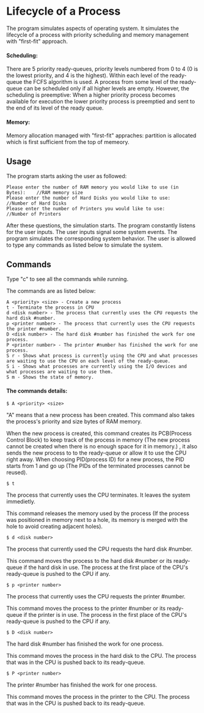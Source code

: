 # Lifecycle of a Process

The program simulates aspects of operating system. It simulates the lifecycle of a process with priority scheduling and memory management with "first-fit" approach.


#### Scheduling: 

There are 5 priority ready-queues, priority levels numbered from 0 to 4 (0 is the lowest priority, and 4 is the highest). Within each level of the ready-queue the FCFS algorithm is used. A process from some level of the ready-queue can be scheduled only if all higher levels are empty. However, the scheduling is preemptive: When a higher priority process becomes available for execution the lower priority process is preemptied and sent to the end of its level of the ready queue.

#### Memory:

Memory allocation managed with "first-fit" appraches: partition is allocated which is first sufficient from the top of memeory.


## Usage
The program starts asking the user as followed:
```
Please enter the number of RAM memory you would like to use (in Bytes):    //RAM memory size
Please enter the number of Hard Disks you would like to use:               //Number of Hard Disks
Please enter the number of Printers you would like to use:                 //Number of Printers
```
After these questions, the simulation starts. The program constantly listens for the user inputs. The user inputs signal some system events. The program simulates the corresponding system behavior.
The user is allowed to type any commands as listed below to simulate the system.


## Commands
Type "c" to see all the commands while running.

The commands are as listed below: 
```
A <priority> <size> - Create a new process 
t - Terminate the process in CPU
d <disk number> - The process that currently uses the CPU requests the hard disk #number. 
p <printer number> - The process that currently uses the CPU requests the printer #number.
D <disk number> - The hard disk #number has finished the work for one process.
P <printer number> - The printer #number has finished the work for one process.
S r - Shows what process is currently using the CPU and what processes are waiting to use the CPU on each level of the ready-queue. 
S i - Shows what processes are currently using the I/O devices and what processes are waiting to use them.
S m - Shows the state of memory.
```

#### The commands details:
```
$ A <priority> <size>
```
"A" means that a new process has been created. This command also takes the process's priority and size bytes of RAM memory. 

When the new process is created, this command creates its PCB(Process Control Block) to keep track of the process in memory (The new process cannot be created when there is no enough space for it in memory.) , it also sends the new process to to the ready-queue or allow it to use the CPU right away. When choosing PID(process ID) for a new process, the PID starts from 1 and go up (The PIDs of the terminated processes cannot be reused).

```
$ t
```
The process that currently uses the CPU terminates. It leaves the system immedietly. 

This command releases the memory used by the process (If the process was positioned in memory next to a hole, its memory is merged with the hole to avoid creating adjacent holes).

```
$ d <disk number>
```
The process that currently used the CPU requests the hard disk #number.

This command moves the process to the hard disk #number or its ready-queue if the hard disk in use. The process at the first place of the CPU's ready-queue is pushed to the CPU if any. 

```
$ p <printer number>
```
The process that currently uses the CPU requests the printer #number.

This command moves the process to the printer #number or its ready-queue if the printer is in use. The process in the first place of the CPU's ready-queue is pushed to the CPU if any.

```
$ D <disk number>
```
The hard disk #number has finished the work for one process.

This command moves the process in the hard disk to the CPU. The process that was in the CPU is pushed back to its ready-queue.

```
$ P <printer number>
```
The printer #number has finished the work for one process.

This command moves the process in the printer to the CPU. The process that was in the CPU is pushed back to its ready-queue.


